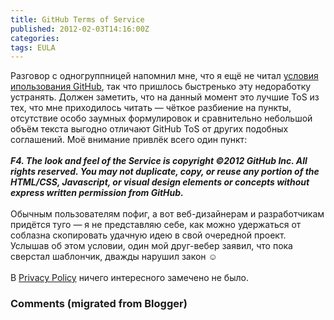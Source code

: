 ```yaml
---
title: GitHub Terms of Service
published: 2012-02-03T14:16:00Z
categories: 
tags: EULA
---
```


Разговор с одногруппницей напомнил мне, что я ещё не читал <a href='http://help.github.com/terms-of-service/'>условия ипользования GitHub</a>, так что пришлось быстренько эту недоработку устранять. Должен заметить, что на данный момент это лучшие ToS из тех, что мне приходилось читать — чёткое разбиение на пункты, отсутствие особо заумных формулировок и сравнительно небольшой объём текста выгодно отличают GitHub ToS от других подобных соглашений. Моё внимание привлёк всего один пункт:<br /><br /><b><i>F4. The look and feel of the Service is copyright ©2012 GitHub Inc. All rights reserved. You may not duplicate, copy, or reuse any portion of the HTML/CSS, Javascript, or visual design elements or concepts without express written permission from GitHub.</i></b><br /><br />Обычным пользователям пофиг, а вот веб-дизайнерам и разработчикам придётся туго — я не представляю себе, как можно удержаться от соблазна скопировать удачную идею в свой очередной проект. Услышав об этом условии, один мой друг-вебер заявил, что пока сверстал шаблончик, дважды нарушил закон ☺<br /><br />В <a href='http://help.github.com/privacy-policy/'>Privacy Policy</a> ничего интересного замечено не было.<br />

<h3 id='hakyll-convert-comments-title'>Comments (migrated from Blogger)</h3>


